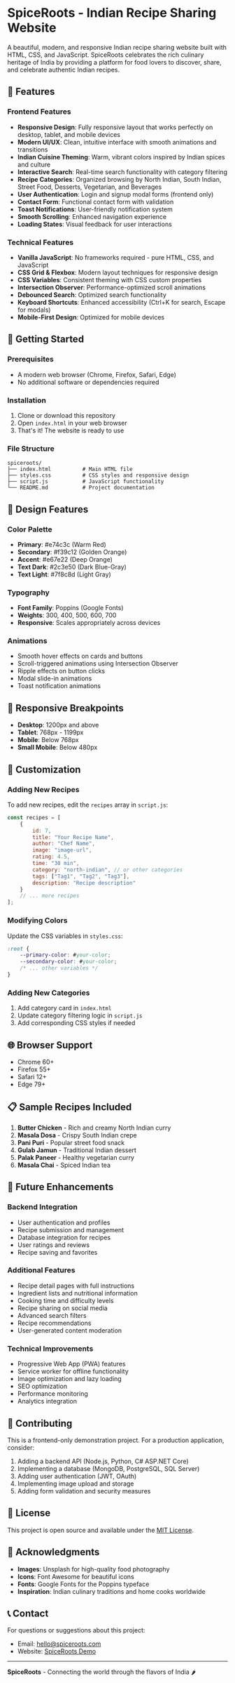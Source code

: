 # SpiceRoots - Indian Recipe Sharing Website

A beautiful, modern, and responsive Indian recipe sharing website built with HTML, CSS, and JavaScript. SpiceRoots celebrates the rich culinary heritage of India by providing a platform for food lovers to discover, share, and celebrate authentic Indian recipes.

## 🌟 Features

### Frontend Features
- **Responsive Design**: Fully responsive layout that works perfectly on desktop, tablet, and mobile devices
- **Modern UI/UX**: Clean, intuitive interface with smooth animations and transitions
- **Indian Cuisine Theming**: Warm, vibrant colors inspired by Indian spices and culture
- **Interactive Search**: Real-time search functionality with category filtering
- **Recipe Categories**: Organized browsing by North Indian, South Indian, Street Food, Desserts, Vegetarian, and Beverages
- **User Authentication**: Login and signup modal forms (frontend only)
- **Contact Form**: Functional contact form with validation
- **Toast Notifications**: User-friendly notification system
- **Smooth Scrolling**: Enhanced navigation experience
- **Loading States**: Visual feedback for user interactions

### Technical Features
- **Vanilla JavaScript**: No frameworks required - pure HTML, CSS, and JavaScript
- **CSS Grid & Flexbox**: Modern layout techniques for responsive design
- **CSS Variables**: Consistent theming with CSS custom properties
- **Intersection Observer**: Performance-optimized scroll animations
- **Debounced Search**: Optimized search functionality
- **Keyboard Shortcuts**: Enhanced accessibility (Ctrl+K for search, Escape for modals)
- **Mobile-First Design**: Optimized for mobile devices

## 🚀 Getting Started

### Prerequisites
- A modern web browser (Chrome, Firefox, Safari, Edge)
- No additional software or dependencies required

### Installation
1. Clone or download this repository
2. Open `index.html` in your web browser
3. That's it! The website is ready to use

### File Structure
```
spiceroots/
├── index.html          # Main HTML file
├── styles.css          # CSS styles and responsive design
├── script.js           # JavaScript functionality
└── README.md           # Project documentation
```

## 🎨 Design Features

### Color Palette
- **Primary**: #e74c3c (Warm Red)
- **Secondary**: #f39c12 (Golden Orange)
- **Accent**: #e67e22 (Deep Orange)
- **Text Dark**: #2c3e50 (Dark Blue-Gray)
- **Text Light**: #7f8c8d (Light Gray)

### Typography
- **Font Family**: Poppins (Google Fonts)
- **Weights**: 300, 400, 500, 600, 700
- **Responsive**: Scales appropriately across devices

### Animations
- Smooth hover effects on cards and buttons
- Scroll-triggered animations using Intersection Observer
- Ripple effects on button clicks
- Modal slide-in animations
- Toast notification animations

## 📱 Responsive Breakpoints

- **Desktop**: 1200px and above
- **Tablet**: 768px - 1199px
- **Mobile**: Below 768px
- **Small Mobile**: Below 480px

## 🔧 Customization

### Adding New Recipes
To add new recipes, edit the `recipes` array in `script.js`:

```javascript
const recipes = [
    {
        id: 7,
        title: "Your Recipe Name",
        author: "Chef Name",
        image: "image-url",
        rating: 4.5,
        time: "30 min",
        category: "north-indian", // or other categories
        tags: ["Tag1", "Tag2", "Tag3"],
        description: "Recipe description"
    }
    // ... more recipes
];
```

### Modifying Colors
Update the CSS variables in `styles.css`:

```css
:root {
    --primary-color: #your-color;
    --secondary-color: #your-color;
    /* ... other variables */
}
```

### Adding New Categories
1. Add category card in `index.html`
2. Update category filtering logic in `script.js`
3. Add corresponding CSS styles if needed

## 🌐 Browser Support

- Chrome 60+
- Firefox 55+
- Safari 12+
- Edge 79+

## 📋 Sample Recipes Included

1. **Butter Chicken** - Rich and creamy North Indian curry
2. **Masala Dosa** - Crispy South Indian crepe
3. **Pani Puri** - Popular street food snack
4. **Gulab Jamun** - Traditional Indian dessert
5. **Palak Paneer** - Healthy vegetarian curry
6. **Masala Chai** - Spiced Indian tea

## 🎯 Future Enhancements

### Backend Integration
- User authentication and profiles
- Recipe submission and management
- Database integration for recipes
- User ratings and reviews
- Recipe saving and favorites

### Additional Features
- Recipe detail pages with full instructions
- Ingredient lists and nutritional information
- Cooking time and difficulty levels
- Recipe sharing on social media
- Advanced search filters
- Recipe recommendations
- User-generated content moderation

### Technical Improvements
- Progressive Web App (PWA) features
- Service worker for offline functionality
- Image optimization and lazy loading
- SEO optimization
- Performance monitoring
- Analytics integration

## 🤝 Contributing

This is a frontend-only demonstration project. For a production application, consider:

1. Adding a backend API (Node.js, Python, C# ASP.NET Core)
2. Implementing a database (MongoDB, PostgreSQL, SQL Server)
3. Adding user authentication (JWT, OAuth)
4. Implementing image upload and storage
5. Adding form validation and security measures

## 📄 License

This project is open source and available under the [MIT License](LICENSE).

## 🙏 Acknowledgments

- **Images**: Unsplash for high-quality food photography
- **Icons**: Font Awesome for beautiful icons
- **Fonts**: Google Fonts for the Poppins typeface
- **Inspiration**: Indian culinary traditions and home cooks worldwide

## 📞 Contact

For questions or suggestions about this project:
- Email: hello@spiceroots.com
- Website: [SpiceRoots Demo](https://your-domain.com)

---

**SpiceRoots** - Connecting the world through the flavors of India 🌶️ 